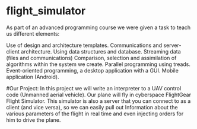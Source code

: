 # flight_simulator
As part of an advanced programming course we were given a task to teach us different elements:

Use of design and architecture templates.
Communications and server-client architecture.
Using data structures and database.
Streaming data (files and communications)
Comparison, selection and assimilation of algorithms within the system we create.
Parallel programming using treads.
Event-oriented programming, a desktop application with a GUI.
Mobile application (Android).

#Our Project: 
In this project we will write an interpreter to a UAV control code (Unmanned aerial vehicle). Our plane will fly in cyberspace FlightGear Flight Simulator. This simulator is also a server that you can connect to as a client (and vice versa), so we can easily pull out Information about the various parameters of the flight in real time and even injecting orders for him to drive the plane.
